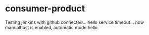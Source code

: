 # consumer-product
Testing jenkins with github
connected...
hello
service timeout...
now manualhost is enabled, automatic mode
hello
